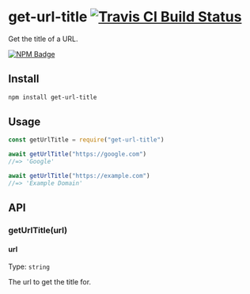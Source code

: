 # get-url-title [![Travis CI Build Status](https://img.shields.io/travis/com/Richienb/get-url-title/master.svg?style=for-the-badge)](https://travis-ci.com/Richienb/get-url-title)

Get the title of a URL.

[![NPM Badge](https://nodei.co/npm/get-url-title.png)](https://npmjs.com/package/get-url-title)

## Install

```sh
npm install get-url-title
```

## Usage

```js
const getUrlTitle = require("get-url-title")

await getUrlTitle("https://google.com")
//=> 'Google'

await getUrlTitle("https://example.com")
//=> 'Example Domain'
```

## API

### getUrlTitle(url)

#### url

Type: `string`

The url to get the title for.
